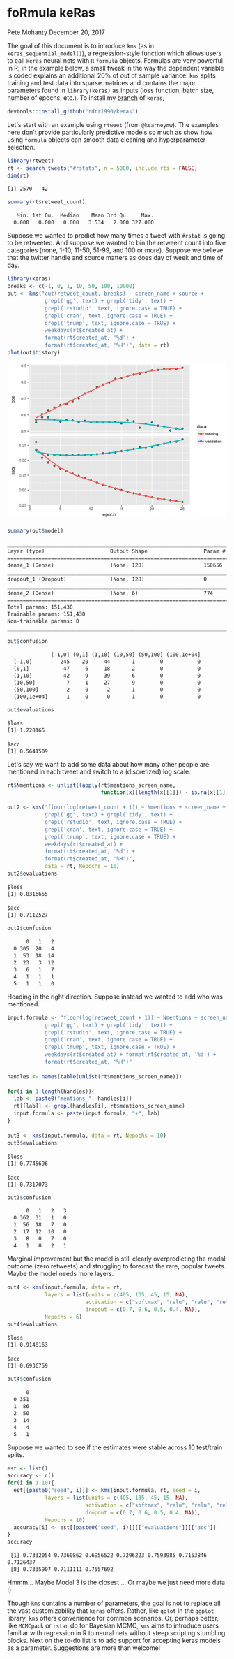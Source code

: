 foRmula keRas
================
Pete Mohanty
December 20, 2017

The goal of this document is to introduce `kms` (as in `keras_sequential_model()`), a regression-style function which allows users to call `keras` neural nets with `R` `formula` objects. Formulas are very powerful in R; in the example below, a small tweak in the way the dependent variable is coded explains an additional 20% of out of sample variance. `kms` splits training and test data into sparse matrices and contains the major parameters found in `library(keras)` as inputs (loss function, batch size, number of epochs, etc.). To install my [branch](https://github.com/rdrr1990/keras) of `keras`,

``` r
devtools::install_github("rdrr1990/keras")
```

Let's start with an example using `rtweet` (from `@kearneymw`). The examples here don't provide particularly predictive models so much as show how using `formula` objects can smooth data cleaning and hyperparameter selection.

``` r
library(rtweet)
rt <- search_tweets("#rstats", n = 5000, include_rts = FALSE)
dim(rt)
```

    [1] 2570   42

``` r
summary(rt$retweet_count)
```

       Min. 1st Qu.  Median    Mean 3rd Qu.    Max. 
      0.000   0.000   0.000   3.534   2.000 327.000 

Suppose we wanted to predict how many times a tweet with `#rstat` is going to be retweeted. And suppose we wanted to bin the retweent count into five categories (none, 1-10, 11-50, 51-99, and 100 or more). Suppose we believe that the twitter handle and source matters as does day of week and time of day.

``` r
library(keras)
breaks <- c(-1, 0, 1, 10, 50, 100, 10000)
out <- kms("cut(retweet_count, breaks) ~ screen_name + source +
            grepl('gg', text) + grepl('tidy', text) + 
            grepl('rstudio', text, ignore.case = TRUE) +
            grepl('cran', text, ignore.case = TRUE) +
            grepl('trump', text, ignore.case = TRUE) +
            weekdays(rt$created_at) + 
            format(rt$created_at, '%d') + 
            format(rt$created_at, '%H')", data = rt)
plot(out$history)
```

![](foRmula_keRas_files/figure-markdown_github-ascii_identifiers/unnamed-chunk-4-1.png)

``` r
summary(out$model)
```

    ___________________________________________________________________________
    Layer (type)                     Output Shape                  Param #     
    ===========================================================================
    dense_1 (Dense)                  (None, 128)                   150656      
    ___________________________________________________________________________
    dropout_1 (Dropout)              (None, 128)                   0           
    ___________________________________________________________________________
    dense_2 (Dense)                  (None, 6)                     774         
    ===========================================================================
    Total params: 151,430
    Trainable params: 151,430
    Non-trainable params: 0
    ___________________________________________________________________________

``` r
out$confusion
```

                 
                  (-1,0] (0,1] (1,10] (10,50] (50,100] (100,1e+04]
      (-1,0]         245    20     44       1        0           0
      (0,1]           47     6     18       2        0           0
      (1,10]          42     9     39       6        0           0
      (10,50]          7     1     27       9        0           0
      (50,100]         2     0      2       1        0           0
      (100,1e+04]      1     0      0       1        0           0

``` r
out$evaluations
```

    $loss
    [1] 1.220165

    $acc
    [1] 0.5641509

Let's say we want to add some data about how many other people are mentioned in each tweet and switch to a (discretized) log scale.

``` r
rt$Nmentions <- unlist(lapply(rt$mentions_screen_name, 
                              function(x){length(x[[1]]) - is.na(x[[1]])}))

out2 <- kms("floor(log(retweet_count + 1)) ~ Nmentions + screen_name + source +
            grepl('gg', text) + grepl('tidy', text) + 
            grepl('rstudio', text, ignore.case = TRUE) +
            grepl('cran', text, ignore.case = TRUE) +
            grepl('trump', text, ignore.case = TRUE) +
            weekdays(rt$created_at) + 
            format(rt$created_at, '%d') + 
            format(rt$created_at, '%H')", 
            data = rt, Nepochs = 10)
out2$evaluations
```

    $loss
    [1] 0.8316655

    $acc
    [1] 0.7112527

``` r
out2$confusion
```

       
          0   1   2
      0 305  20   4
      1  53  18  14
      2  23   3  12
      3   6   1   7
      4   1   1   1
      5   1   1   0

Heading in the right direction. Suppose instead we wanted to add who was mentioned.

``` r
input.formula <- "floor(log(retweet_count + 1)) ~ Nmentions + screen_name + source +
            grepl('gg', text) + grepl('tidy', text) + 
            grepl('rstudio', text, ignore.case = TRUE) + 
            grepl('cran', text, ignore.case = TRUE) +
            grepl('trump', text, ignore.case = TRUE) +
            weekdays(rt$created_at) + format(rt$created_at, '%d') + 
            format(rt$created_at, '%H')"

handles <- names(table(unlist(rt$mentions_screen_name)))

for(i in 1:length(handles)){
  lab <- paste0("mentions_", handles[i])
  rt[[lab]] <- grepl(handles[i], rt$mentions_screen_name)
  input.formula <- paste(input.formula, "+", lab)
}

out3 <- kms(input.formula, data = rt, Nepochs = 10)
out3$evaluations
```

    $loss
    [1] 0.7745696

    $acc
    [1] 0.7317073

``` r
out3$confusion
```

       
          0   1   2   3
      0 362  31   1   0
      1  56  18   7   0
      2  17  12  10   0
      3   8   0   7   0
      4   1   0   2   1

Marginal improvement but the model is still clearly overpredicting the modal outcome (zero retweets) and struggling to forecast the rare, popular tweets. Maybe the model needs more layers.

``` r
out4 <- kms(input.formula, data = rt, 
            layers = list(units = c(405, 135, 45, 15, NA), 
                         activation = c("softmax", "relu", "relu", "relu", "softmax"), 
                         dropout = c(0.7, 0.6, 0.5, 0.4, NA)),
            Nepochs = 6)
out4$evaluations
```

    $loss
    [1] 0.9148163

    $acc
    [1] 0.6936759

``` r
out4$confusion
```

       
          0
      0 351
      1  86
      2  50
      3  14
      4   4
      5   1

Suppose we wanted to see if the estimates were stable across 10 test/train splits.

``` r
est <- list()
accuracy <- c()
for(i in 1:10){
  est[[paste0("seed", i)]] <- kms(input.formula, rt, seed = i,
            layers = list(units = c(405, 135, 45, 15, NA), 
                         activation = c("softmax", "relu", "relu", "relu", "softmax"), 
                         dropout = c(0.7, 0.6, 0.5, 0.4, NA)),
            Nepochs = 10)
  accuracy[i] <- est[[paste0("seed", i)]][["evaluations"]][["acc"]]
}
accuracy
```

     [1] 0.7332054 0.7360862 0.6956522 0.7296223 0.7593985 0.7153846 0.7126437
     [8] 0.7335907 0.7111111 0.7557692

Hmmm... Maybe Model 3 is the closest ... Or maybe we just need more data :)

Though `kms` contains a number of parameters, the goal is not to replace all the vast customizability that `keras` offers. Rather, like `qplot` in the `ggplot` library, `kms` offers convenience for common scenarios. Or, perhaps better, like `MCMCpack` or `rstan` do for Bayesian MCMC, `kms` aims to introduce users familiar with regression in R to neural nets without steep scripting stumbling blocks. Next on the to-do list is to add support for accepting keras models as a parameter. Suggestions are more than welcome!
